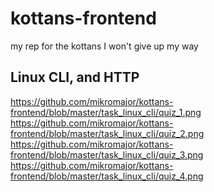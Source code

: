 # kottans-frontend
my rep for the kottans
I won't give up my way
## Linux CLI, and HTTP
https://github.com/mikromajor/kottans-frontend/blob/master/task_linux_cli/quiz_1.png
https://github.com/mikromajor/kottans-frontend/blob/master/task_linux_cli/quiz_2.png
https://github.com/mikromajor/kottans-frontend/blob/master/task_linux_cli/quiz_3.png
https://github.com/mikromajor/kottans-frontend/blob/master/task_linux_cli/quiz_4.png

